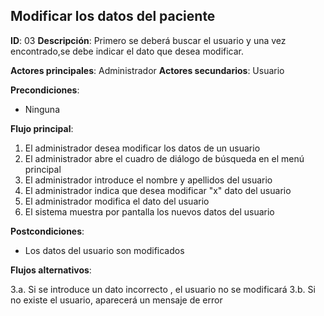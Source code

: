 ## Modificar los datos del paciente

**ID**: 03
**Descripción**: Primero se deberá buscar el usuario y una vez encontrado,se debe indicar el dato que desea modificar.

**Actores principales**: Administrador
**Actores secundarios**: Usuario

**Precondiciones**:
* Ninguna

**Flujo principal**:
1. El administrador desea modificar los datos de un usuario
1. El administrador abre el cuadro de diálogo de búsqueda en el menú principal
1. El administrador introduce el nombre y apellidos del usuario
1. El administrador indica que desea modificar "x" dato del usuario
1. El administrador modifica el dato del usuario
1. El sistema muestra por pantalla los nuevos datos del usuario

**Postcondiciones**:

* Los datos del usuario son modificados

**Flujos alternativos**:

3.a. Si se introduce un dato incorrecto , el usuario no se modificará
3.b. Si no existe el usuario, aparecerá un mensaje de error
